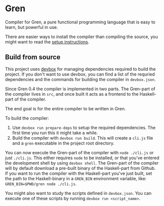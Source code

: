 # Gren

Compiler for Gren, a pure functional programming language that is easy to learn, but powerful in use.

There are easier ways to install the compiler than compiling the source, you might want to read the [setup instructions](https://gren-lang.org/install).

## Build from source

This project uses [devbox](https://www.jetify.com/devbox) for managing dependencies required to build the project. If you don't want to use devbox,
you can find a list of the requried dependencies and the commands for building the compiler in `devbox.json`.

Since Gren 0.4 the compiler is implemented in two parts. The Gren-part of the compiler lives in `src`, and once built it acts
as a frontend to the Haskell-part of the compiler.

The end goal is for the entire compiler to be written in Gren.

To build the compiler:

1. Use `devbox run prepare-deps` to setup the required dependencies. The first time you run this it might take a while.
2. Build the compiler with `devbox run build`. This will create a `cli.js` file and a `gren` executable in the project root directory.

You can now execute the Gren-part of the compiler with `node ./cli.js` or just `./cli.js`. This either requires `node` to be installed,
or that you've entered the development shell by using `devbox shell`. The Gren-part of the compiler will by default download a pre-built
binary of the Haskell-part from Github. If you want to run the compiler with the Haskell-part you've just built, set the path
to the Haskell-binary in a `GREN_BIN` environment variable, like: `GREN_BIN=$PWD/gren node ./cli.js`.

You might also want to study the scripts defined in `devbox.json`. You can execute one of these scripts by running
`devbox run <script_name>`.
